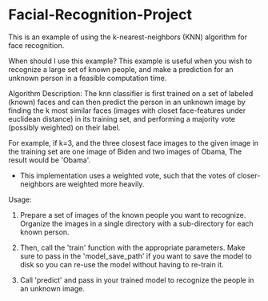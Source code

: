 # Facial-Recognition-Project
This is an example of using the k-nearest-neighbors (KNN) algorithm for face recognition.

When should I use this example?
This example is useful when you wish to recognize a large set of known people,
and make a prediction for an unknown person in a feasible computation time.

Algorithm Description:
The knn classifier is first trained on a set of labeled (known) faces and can then predict the person
in an unknown image by finding the k most similar faces (images with closet face-features under euclidean distance)
in its training set, and performing a majority vote (possibly weighted) on their label.

For example, if k=3, and the three closest face images to the given image in the training set are one image of Biden
and two images of Obama, The result would be 'Obama'.

* This implementation uses a weighted vote, such that the votes of closer-neighbors are weighted more heavily.

Usage:

1. Prepare a set of images of the known people you want to recognize. Organize the images in a single directory
   with a sub-directory for each known person.

2. Then, call the 'train' function with the appropriate parameters. Make sure to pass in the 'model_save_path' if you
   want to save the model to disk so you can re-use the model without having to re-train it.

3. Call 'predict' and pass in your trained model to recognize the people in an unknown image.

